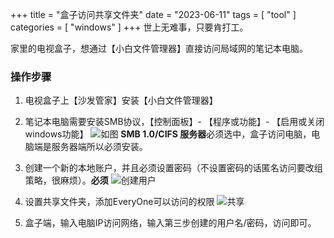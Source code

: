 +++
title = "盒子访问共享文件夹"
date = "2023-06-11"
tags = [ "tool" ]
categories = [ "windows" ]
+++
世上无难事，只要肯打工。
<!--more-->
家里的电视盒子，想通过【小白文件管理器】直接访问局域网的笔记本电脑。

### 操作步骤 
1. 电视盒子上【沙发管家】安装【小白文件管理器】

2. 笔记本电脑需要安装SMB协议，【控制面板】- 【程序或功能】- 【启用或关闭windows功能】
![如图](../../pictures/Snipaste_2023-06-11_20-24-14.png '点我访问')
**SMB 1.0/CIFS 服务器**必须选中，盒子访问电脑，电脑端是服务器端所以必须安装。

3. 创建一个新的本地账户，并且必须设置密码（不设置密码的话匿名访问要改组策略，很麻烦）。**必须**
![创建用户](../../pictures/Snipaste_2023-06-11_20-29-18.png '点我访问')

4. 设置共享文件夹，添加EveryOne可以访问的权限
![共享](../../pictures/Snipaste_2023-06-11_20-31-57.png '点我访问')

5. 盒子端，输入电脑IP访问网络，输入第三步创建的用户名/密码，访问即可。